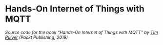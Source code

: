 # Hands-On Internet of Things with MQTT
_Source code for the book “Hands-On Internet of Things with MQTT” by [Tim Pulver](http://timpulver.de) (Packt Publishing, 2019)_  

